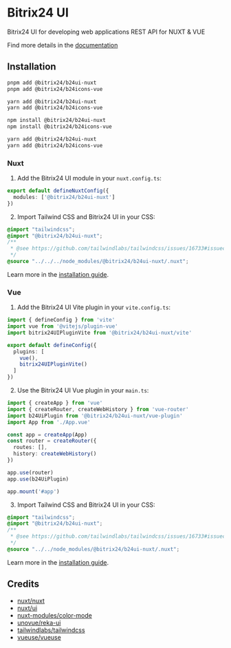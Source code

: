 # Bitrix24 UI

Bitrix24 UI for developing web applications REST API for NUXT & VUE

Find more details in the [documentation](https://bitrix24.github.io/b24ui/)

## Installation

```bash [pnpm]
pnpm add @bitrix24/b24ui-nuxt
pnpm add @bitrix24/b24icons-vue
```

```bash [yarn]
yarn add @bitrix24/b24ui-nuxt
yarn add @bitrix24/b24icons-vue
```

```bash [npm]
npm install @bitrix24/b24ui-nuxt
npm install @bitrix24/b24icons-vue
```

```bash [bun]
yarn add @bitrix24/b24ui-nuxt
yarn add @bitrix24/b24icons-vue
```

### Nuxt

1. Add the Bitrix24 UI module in your `nuxt.config.ts`:

```ts [nuxt.config.ts]
export default defineNuxtConfig({
  modules: ['@bitrix24/b24ui-nuxt']
})
```

2. Import Tailwind CSS and Bitrix24 UI in your CSS:

```css [assets/css/main.css]
@import "tailwindcss";
@import "@bitrix24/b24ui-nuxt";
/**
 * @see https://github.com/tailwindlabs/tailwindcss/issues/16733#issuecomment-2676450404
 */
@source "../../../node_modules/@bitrix24/b24ui-nuxt/.nuxt";
```

Learn more in the [installation guide](https://bitrix24.github.io/b24ui/guide/installation-nuxt-app.html).

### Vue

1. Add the Bitrix24 UI Vite plugin in your `vite.config.ts`:

```ts [vite.config.ts]
import { defineConfig } from 'vite'
import vue from '@vitejs/plugin-vue'
import bitrix24UIPluginVite from '@bitrix24/b24ui-nuxt/vite'

export default defineConfig({
  plugins: [
    vue(),
    bitrix24UIPluginVite()
  ]
})
```

2. Use the Bitrix24 UI Vue plugin in your `main.ts`:

```ts [main.ts]
import { createApp } from 'vue'
import { createRouter, createWebHistory } from 'vue-router'
import b24UiPlugin from '@bitrix24/b24ui-nuxt/vue-plugin'
import App from './App.vue'

const app = createApp(App)
const router = createRouter({
  routes: [],
  history: createWebHistory()
})

app.use(router)
app.use(b24UiPlugin)

app.mount('#app')
```

3. Import Tailwind CSS and Bitrix24 UI in your CSS:

```css [assets/main.css]
@import "tailwindcss";
@import "@bitrix24/b24ui-nuxt";
/**
 * @see https://github.com/tailwindlabs/tailwindcss/issues/16733#issuecomment-2676450404
 */
@source "../../node_modules/@bitrix24/b24ui-nuxt/.nuxt";
```

Learn more in the [installation guide](https://bitrix24.github.io/b24ui/guide/installation-vue.html).

## Credits

- [nuxt/nuxt](https://github.com/nuxt/nuxt)
- [nuxt/ui](https://github.com/nuxt/ui)
- [nuxt-modules/color-mode](https://github.com/nuxt-modules/color-mode)
- [unovue/reka-ui](https://github.com/unovue/reka-ui)
- [tailwindlabs/tailwindcss](https://github.com/tailwindlabs/tailwindcss)
- [vueuse/vueuse](https://github.com/vueuse/vueuse)
